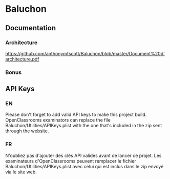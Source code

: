 # Baluchon

## Documentation

### Architecture

https://github.com/anthonymfscott/Baluchon/blob/master/Document%20d'architecture.pdf

### Bonus



## API Keys

### EN
Please don't forget to add valid API keys to make this project build. OpenClassrooms examinators can replace the file Baluchon/Utilities/APIKeys.plist with the one that's included in the zip sent through the website.

### FR
N'oubliez pas d'ajouter des clés API valides avant de lancer ce projet. Les examinateurs d'OpenClassrooms peuvent remplacer le fichier Baluchon/Utilities/APIKeys.plist avec celui qui est inclus dans le zip envoyé via le site web.
